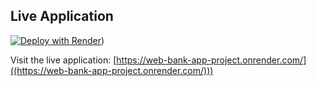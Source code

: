 ## Live Application

[![Deploy with Render]((https://mms.businesswire.com/media/20250121967005/en/2358209/22/Render.jpg))](https://web-bank-app-project.onrender.com/))

Visit the live application: [https://web-bank-app-project.onrender.com/]((https://web-bank-app-project.onrender.com/)))
